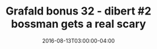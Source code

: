 ---
title: "Grafald bonus 32 - dibert #2 bossman gets a real scary"
type: "image"
date: 2016-08-13T03:00:00-04:00
draft: false
categories: ["Projects"]
image_path: "../img/2016/bonus_32.png"
alt_text: ""
---